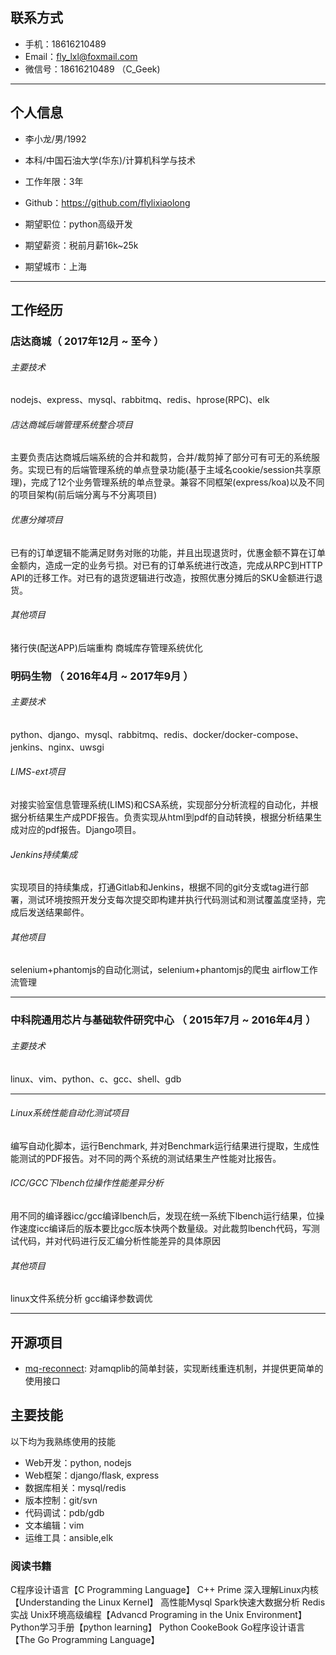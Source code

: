 ## 联系方式
- 手机：18616210489
- Email：fly_lxl@foxmail.com
- 微信号：18616210489 （C_Geek)

---
## 个人信息

 - 李小龙/男/1992 
 - 本科/中国石油大学(华东)/计算机科学与技术 
 - 工作年限：3年
 - Github：https://github.com/flylixiaolong

 - 期望职位：python高级开发
 - 期望薪资：税前月薪16k~25k
 - 期望城市：上海

---
## 工作经历

###  店达商城（ 2017年12月 ~ 至今 ）

###### 主要技术

nodejs、express、mysql、rabbitmq、redis、hprose(RPC)、elk

###### 店达商城后端管理系统整合项目
主要负责店达商城后端系统的合并和裁剪，合并/裁剪掉了部分可有可无的系统服务。实现已有的后端管理系统的单点登录功能(基于主域名cookie/session共享原理)，完成了12个业务管理系统的单点登录。兼容不同框架(express/koa)以及不同的项目架构(前后端分离与不分离项目)


###### 优惠分摊项目 
已有的订单逻辑不能满足财务对账的功能，并且出现退货时，优惠金额不算在订单金额内，造成一定的业务亏损。对已有的订单系统进行改造，完成从RPC到HTTP API的迁移工作。对已有的退货逻辑进行改造，按照优惠分摊后的SKU金额进行退货。


###### 其他项目
猪行侠(配送APP)后端重构
商城库存管理系统优化


### 明码生物 （ 2016年4月 ~ 2017年9月 ）

###### 主要技术

python、django、mysql、rabbitmq、redis、docker/docker-compose、jenkins、nginx、uwsgi

###### LIMS-ext项目 
对接实验室信息管理系统(LIMS)和CSA系统，实现部分分析流程的自动化，并根据分析结果生产成PDF报告。负责实现从html到pdf的自动转换，根据分析结果生成对应的pdf报告。Django项目。


###### Jenkins持续集成
实现项目的持续集成，打通Gitlab和Jenkins，根据不同的git分支或tag进行部署，测试环境按照开发分支每次提交即构建并执行代码测试和测试覆盖度坚持，完成后发送结果邮件。


###### 其他项目
selenium+phantomjs的自动化测试，selenium+phantomjs的爬虫
airflow工作流管理

---

### 中科院通用芯片与基础软件研究中心 （ 2015年7月 ~ 2016年4月 ）

###### 主要技术

linux、vim、python、c、gcc、shell、gdb

------
###### Linux系统性能自动化测试项目
编写自动化脚本，运行Benchmark, 并对Benchmark运行结果进行提取，生成性能测试的PDF报告。对不同的两个系统的测试结果生产性能对比报告。


###### ICC/GCC下lbench位操作性能差异分析
用不同的编译器icc/gcc编译lbench后，发现在统一系统下lbench运行结果，位操作速度icc编译后的版本要比gcc版本快两个数量级。对此裁剪lbench代码，写测试代码，并对代码进行反汇编分析性能差异的具体原因

###### 其他项目
linux文件系统分析
gcc编译参数调优

---
## 开源项目

 - [mq-reconnect](https://github.com/flylixiaolong/MQ-Reconnect#readme): 对amqplib的简单封装，实现断线重连机制，并提供更简单的使用接口


## 主要技能

以下均为我熟练使用的技能

- Web开发：python, nodejs
- Web框架：django/flask, express
- 数据库相关：mysql/redis
- 版本控制：git/svn
- 代码调试：pdb/gdb
- 文本编辑：vim
- 运维工具：ansible,elk

### 阅读书籍
C程序设计语言【C Programming Language】
C++ Prime
深入理解Linux内核【Understanding the Linux Kernel】
高性能Mysql
Spark快速大数据分析
Redis实战
Unix环境高级编程【Advancd Programing in the Unix Environment】
Python学习手册【python learning】
Python CookeBook
Go程序设计语言【The Go Programming Language】
